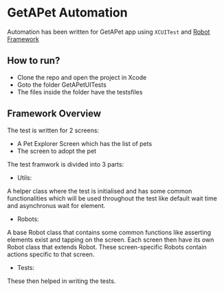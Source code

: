 # GetAPet Automation

Automation has been written for GetAPet app using `XCUITest` and [Robot Framework](https://robotframework.org/)

## How to run?

- Clone the repo and open the project in Xcode
- Goto the folder GetAPetUITests
- The files inside the folder have the testsfiles 

## Framework Overview

The test is written for 2 screens:
   * A Pet Explorer Screen which has the list of pets
   * The screen to adopt the pet

The test framwork is divided into 3 parts:

- Utils:

A helper class where the test is initialised and has some common functionalities which will be used throughout the test like default wait time and asynchronus wait for element.

- Robots:

A base Robot class that contains some common functions like asserting elements exist and tapping on the screen. Each screen then have its own Robot class that extends Robot. These screen-specific Robots contain actions specific to that screen.

- Tests:

These then helped in writing the tests.



